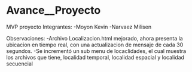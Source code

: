 # Avance__Proyecto
MVP proyecto
Integrantes:
-Moyon Kevin
-Narvaez Milisen


Observaciones:
-Archivo Localizacion.html mejorado, ahora presenta la ubicacion en tiempo real, con una actualizacion de mensaje de cada 30 segundos.
-Se incrementó un sub menu de locaclidades, el cual muestra los archivos que tiene, localidad temporal, localidad espacial y localidad secuencial

